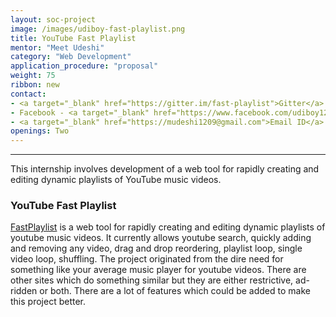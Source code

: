 ```yaml
---
layout: soc-project
image: /images/udiboy-fast-playlist.png
title: YouTube Fast Playlist
mentor: "Meet Udeshi"
category: "Web Development"
application_procedure: "proposal"
weight: 75
ribbon: new
contact:
- <a target="_blank" href="https://gitter.im/fast-playlist">Gitter</a>
- Facebook - <a target="_blank" href="https://www.facebook.com/udiboy1209">Meet Udeshi</a>
- <a target="_blank" href="https://mudeshi1209@gmail.com">Email ID</a> - mudeshi1209@gmail.com
openings: Two
---
```


---
This internship involves development of a web tool for rapidly creating and editing dynamic playlists of YouTube music videos.

<!--break-->
### YouTube Fast Playlist
[FastPlaylist](https://udiboy1209.github.io/fast_playlist/) is a web tool for rapidly creating and editing dynamic playlists of youtube music videos. It currently allows youtube search, quickly adding and removing any video, drag and drop reordering, playlist loop, single video loop, shuffling. The project originated from the dire need for something like your average music player for youtube videos. There are other sites which do something similar but they are either restrictive, ad-ridden or both. There are a lot of features which could be added to make this project better.
